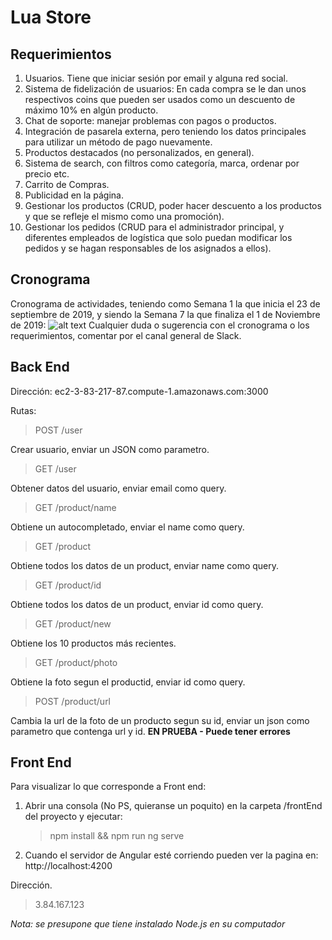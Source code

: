 # Lua Store
## Requerimientos
1.	Usuarios. Tiene que iniciar sesión por email y alguna red social.
2.	Sistema de fidelización de usuarios: En cada compra se le dan unos respectivos coins que pueden ser usados como un descuento de máximo 10% en algún producto.
3.	Chat de soporte: manejar problemas con pagos o productos.
4.	Integración de pasarela externa, pero teniendo los datos principales para utilizar un método de pago nuevamente.
5.	Productos destacados (no personalizados, en general).
6.  Sistema de search, con filtros como categoría, marca, ordenar por precio etc.
7.	Carrito de Compras.
8.	Publicidad en la página.
9.	Gestionar los productos (CRUD, poder hacer descuento a los productos y que se refleje el mismo como una promoción).
10.	Gestionar los pedidos (CRUD para el administrador principal, y diferentes empleados de logística que solo puedan modificar los pedidos y se hagan responsables de los asignados a ellos).

## Cronograma
Cronograma de actividades, teniendo como Semana 1 la que inicia el 23 de septiembre de 2019, y siendo la Semana 7 la que finaliza el 1 de Noviembre de 2019:
![alt text](https://i.imgur.com/sR48VUJ.png)
Cualquier duda o sugerencia con el cronograma o los requerimientos, comentar por el canal general de Slack.

## Back End

Dirección: ec2-3-83-217-87.compute-1.amazonaws.com:3000

Rutas:

> POST /user

Crear usuario, enviar un JSON como parametro.

> GET /user

Obtener datos del usuario, enviar email como query.

> GET /product/name

Obtiene un autocompletado, enviar el name como query.

> GET /product

Obtiene todos los datos de un product, enviar name como query.

> GET /product/id

Obtiene todos los datos de un product, enviar id como query.

> GET /product/new

Obtiene los 10 productos más recientes.

> GET /product/photo

Obtiene la foto segun el productid, enviar id como query.

> POST /product/url

Cambia la url de la foto de un producto segun su id, enviar un json como parametro que contenga url y id.
**EN PRUEBA - Puede tener errores**

## Front End
Para visualizar lo que corresponde a Front end:
1. Abrir una consola (No PS, quieranse un poquito) en la carpeta /frontEnd del proyecto y ejecutar:

    > npm install && npm run ng serve
  
2. Cuando el servidor de Angular esté corriendo pueden ver la pagina en: http://localhost:4200 

Dirección.
> 3.84.167.123


_Nota: se presupone que tiene instalado Node.js en su computador_
